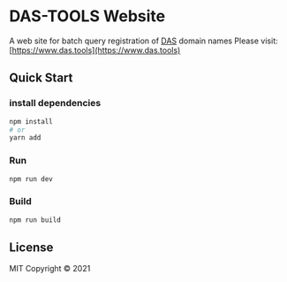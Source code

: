 # DAS-TOOLS Website

A web site for batch query registration of [DAS](https://da.systems) domain names
Please visit: [https://www.das.tools](https://www.das.tools)

## Quick Start

### install dependencies

```sh
npm install
# or
yarn add
```

### Run

```sh
npm run dev
```

### Build

```sh
npm run build
```

## License

MIT Copyright © 2021
